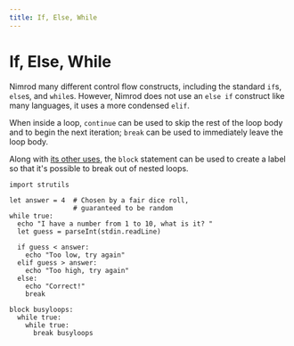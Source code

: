 ```yaml
---
title: If, Else, While
---
```


# If, Else, While

Nimrod many different control flow constructs, including the standard `if`s, `else`s, and `while`s. However, Nimrod does not use an `else if` construct like many languages, it uses a more condensed `elif`.

When inside a loop, `continue` can be used to skip the rest of the loop body and to begin the next iteration; `break` can be used to immediately leave the loop body.

Along with [its other uses](/block/), the `block` statement can be used to create a label so that it's possible to break out of nested loops.

``` nimrod
import strutils

let answer = 4  # Chosen by a fair dice roll,
                # guaranteed to be random
while true:
  echo "I have a number from 1 to 10, what is it? "
  let guess = parseInt(stdin.readLine)

  if guess < answer:
    echo "Too low, try again"
  elif guess > answer:
    echo "Too high, try again"
  else:
    echo "Correct!"
    break

block busyloops:
  while true:
    while true:
      break busyloops
```